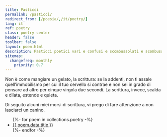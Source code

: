 ```yaml
---
title: Pasticci
permalink: /pasticci/
redirect_from: [/poesia/,/it/poetry/]
lang: it
ref: poetry
class: poetry center
header: false
toolbar: false
layout: poem.html
description: Pasticci poetici vari e confusi e scombussolati e scombussolanti.
sitemap:
  changefreq: monthly
	priority: 0.7
---
```

Non è come mangiare un gelato, la scrittura: se la addenti, non ti assale quell’immobilismo per cui il tuo cervello si contrae e non sei in grado di pensare ad altro per cinque virgola due secondi. La scrittura, invece, scalda e dilata, estende e quieta.

Di seguito alcuni miei morsi di scrittura, vi prego di fare attenzione a non lasciarci un canino.

<ul>
	{%- for poem in collections.poetry -%}
		<li>
			<a href='{{ poem.url }}' title='{{ poem.data.title }}'>{{ poem.data.title }}</a>
		</li>
	{%- endfor -%}
</ul>

